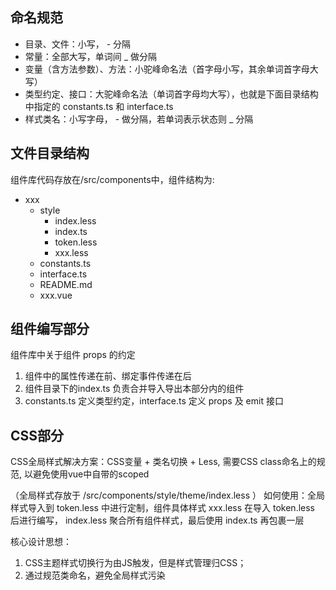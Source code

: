## 命名规范

- 目录、文件：小写， \- 分隔
- 常量：全部大写，单词间 \_ 做分隔
- 变量（含方法参数）、方法：小驼峰命名法（首字母小写，其余单词首字母大写）
- 类型约定、接口：大驼峰命名法（单词首字母均大写），也就是下面目录结构中指定的 constants.ts 和 interface.ts
- 样式类名：小写字母， \- 做分隔，若单词表示状态则 \_ 分隔

## 文件目录结构

组件库代码存放在/src/components中，组件结构为:

- xxx
  - style
    - index.less
    - index.ts
    - token.less
    - xxx.less
  - constants.ts
  - interface.ts
  - README.md
  - xxx.vue

## 组件编写部分

组件库中关于组件 props 的约定

1. 组件中的属性传递在前、绑定事件传递在后
2. 组件目录下的index.ts 负责合并导入导出本部分内的组件
3. constants.ts 定义类型约定，interface.ts 定义 props 及 emit 接口

## CSS部分

CSS全局样式解决方案：CSS变量 + 类名切换 + Less, 需要CSS class命名上的规范, 以避免使用vue中自带的scoped

（全局样式存放于 /src/components/style/theme/index.less ）
如何使用：全局样式导入到 token.less 中进行定制，组件具体样式 xxx.less 在导入 token.less 后进行编写， index.less 聚合所有组件样式，最后使用 index.ts 再包裹一层

核心设计思想：

1. CSS主题样式切换行为由JS触发，但是样式管理归CSS；
2. 通过规范类命名，避免全局样式污染

